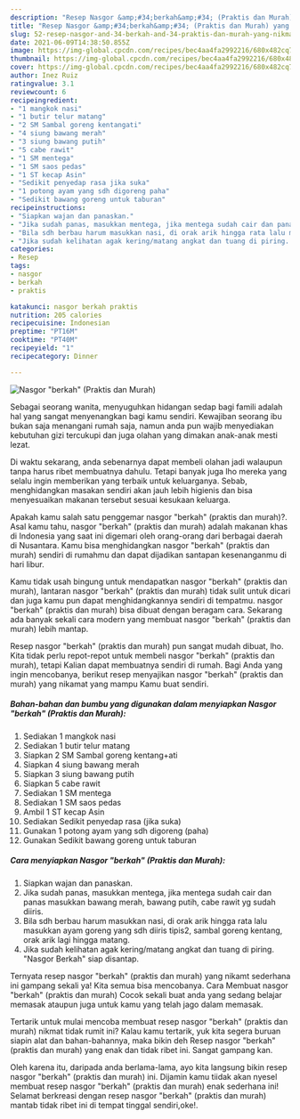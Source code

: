 ```yaml
---
description: "Resep Nasgor &amp;#34;berkah&amp;#34; (Praktis dan Murah) yang nikmat dan Mudah Dibuat"
title: "Resep Nasgor &amp;#34;berkah&amp;#34; (Praktis dan Murah) yang nikmat dan Mudah Dibuat"
slug: 52-resep-nasgor-and-34-berkah-and-34-praktis-dan-murah-yang-nikmat-dan-mudah-dibuat
date: 2021-06-09T14:38:50.855Z
image: https://img-global.cpcdn.com/recipes/bec4aa4fa2992216/680x482cq70/nasgor-berkah-praktis-dan-murah-foto-resep-utama.jpg
thumbnail: https://img-global.cpcdn.com/recipes/bec4aa4fa2992216/680x482cq70/nasgor-berkah-praktis-dan-murah-foto-resep-utama.jpg
cover: https://img-global.cpcdn.com/recipes/bec4aa4fa2992216/680x482cq70/nasgor-berkah-praktis-dan-murah-foto-resep-utama.jpg
author: Inez Ruiz
ratingvalue: 3.1
reviewcount: 6
recipeingredient:
- "1 mangkok nasi"
- "1 butir telur matang"
- "2 SM Sambal goreng kentangati"
- "4 siung bawang merah"
- "3 siung bawang putih"
- "5 cabe rawit"
- "1 SM mentega"
- "1 SM saos pedas"
- "1 ST kecap Asin"
- "Sedikit penyedap rasa jika suka"
- "1 potong ayam yang sdh digoreng paha"
- "Sedikit bawang goreng untuk taburan"
recipeinstructions:
- "Siapkan wajan dan panaskan."
- "Jika sudah panas, masukkan mentega, jika mentega sudah cair dan panas masukkan bawang merah, bawang putih, cabe rawit yg sudah diiris."
- "Bila sdh berbau harum masukkan nasi, di orak arik hingga rata lalu masukkan ayam goreng yang sdh diiris tipis2, sambal goreng kentang, orak arik lagi hingga matang."
- "Jika sudah kelihatan agak kering/matang angkat dan tuang di piring. &#34;Nasgor Berkah&#34; siap disantap."
categories:
- Resep
tags:
- nasgor
- berkah
- praktis

katakunci: nasgor berkah praktis 
nutrition: 205 calories
recipecuisine: Indonesian
preptime: "PT16M"
cooktime: "PT40M"
recipeyield: "1"
recipecategory: Dinner

---
```



![Nasgor &#34;berkah&#34; (Praktis dan Murah)](https://img-global.cpcdn.com/recipes/bec4aa4fa2992216/680x482cq70/nasgor-berkah-praktis-dan-murah-foto-resep-utama.jpg)

Sebagai seorang wanita, menyuguhkan hidangan sedap bagi famili adalah hal yang sangat menyenangkan bagi kamu sendiri. Kewajiban seorang ibu bukan saja menangani rumah saja, namun anda pun wajib menyediakan kebutuhan gizi tercukupi dan juga olahan yang dimakan anak-anak mesti lezat.

Di waktu  sekarang, anda sebenarnya dapat membeli olahan jadi walaupun tanpa harus ribet membuatnya dahulu. Tetapi banyak juga lho mereka yang selalu ingin memberikan yang terbaik untuk keluarganya. Sebab, menghidangkan masakan sendiri akan jauh lebih higienis dan bisa menyesuaikan makanan tersebut sesuai kesukaan keluarga. 



Apakah kamu salah satu penggemar nasgor &#34;berkah&#34; (praktis dan murah)?. Asal kamu tahu, nasgor &#34;berkah&#34; (praktis dan murah) adalah makanan khas di Indonesia yang saat ini digemari oleh orang-orang dari berbagai daerah di Nusantara. Kamu bisa menghidangkan nasgor &#34;berkah&#34; (praktis dan murah) sendiri di rumahmu dan dapat dijadikan santapan kesenanganmu di hari libur.

Kamu tidak usah bingung untuk mendapatkan nasgor &#34;berkah&#34; (praktis dan murah), lantaran nasgor &#34;berkah&#34; (praktis dan murah) tidak sulit untuk dicari dan juga kamu pun dapat menghidangkannya sendiri di tempatmu. nasgor &#34;berkah&#34; (praktis dan murah) bisa dibuat dengan beragam cara. Sekarang ada banyak sekali cara modern yang membuat nasgor &#34;berkah&#34; (praktis dan murah) lebih mantap.

Resep nasgor &#34;berkah&#34; (praktis dan murah) pun sangat mudah dibuat, lho. Kita tidak perlu repot-repot untuk membeli nasgor &#34;berkah&#34; (praktis dan murah), tetapi Kalian dapat membuatnya sendiri di rumah. Bagi Anda yang ingin mencobanya, berikut resep menyajikan nasgor &#34;berkah&#34; (praktis dan murah) yang nikamat yang mampu Kamu buat sendiri.

<!--inarticleads1-->

##### Bahan-bahan dan bumbu yang digunakan dalam menyiapkan Nasgor &#34;berkah&#34; (Praktis dan Murah):

1. Sediakan 1 mangkok nasi
1. Sediakan 1 butir telur matang
1. Siapkan 2 SM Sambal goreng kentang+ati
1. Siapkan 4 siung bawang merah
1. Siapkan 3 siung bawang putih
1. Siapkan 5 cabe rawit
1. Sediakan 1 SM mentega
1. Sediakan 1 SM saos pedas
1. Ambil 1 ST kecap Asin
1. Sediakan Sedikit penyedap rasa (jika suka)
1. Gunakan 1 potong ayam yang sdh digoreng (paha)
1. Gunakan Sedikit bawang goreng untuk taburan




<!--inarticleads2-->

##### Cara menyiapkan Nasgor &#34;berkah&#34; (Praktis dan Murah):

1. Siapkan wajan dan panaskan.
1. Jika sudah panas, masukkan mentega, jika mentega sudah cair dan panas masukkan bawang merah, bawang putih, cabe rawit yg sudah diiris.
1. Bila sdh berbau harum masukkan nasi, di orak arik hingga rata lalu masukkan ayam goreng yang sdh diiris tipis2, sambal goreng kentang, orak arik lagi hingga matang.
1. Jika sudah kelihatan agak kering/matang angkat dan tuang di piring. &#34;Nasgor Berkah&#34; siap disantap.




Ternyata resep nasgor &#34;berkah&#34; (praktis dan murah) yang nikamt sederhana ini gampang sekali ya! Kita semua bisa mencobanya. Cara Membuat nasgor &#34;berkah&#34; (praktis dan murah) Cocok sekali buat anda yang sedang belajar memasak ataupun juga untuk kamu yang telah jago dalam memasak.

Tertarik untuk mulai mencoba membuat resep nasgor &#34;berkah&#34; (praktis dan murah) nikmat tidak rumit ini? Kalau kamu tertarik, yuk kita segera buruan siapin alat dan bahan-bahannya, maka bikin deh Resep nasgor &#34;berkah&#34; (praktis dan murah) yang enak dan tidak ribet ini. Sangat gampang kan. 

Oleh karena itu, daripada anda berlama-lama, ayo kita langsung bikin resep nasgor &#34;berkah&#34; (praktis dan murah) ini. Dijamin kamu tiidak akan nyesel membuat resep nasgor &#34;berkah&#34; (praktis dan murah) enak sederhana ini! Selamat berkreasi dengan resep nasgor &#34;berkah&#34; (praktis dan murah) mantab tidak ribet ini di tempat tinggal sendiri,oke!.

